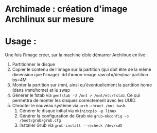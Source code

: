 Archimade : création d'image Archlinux sur mesure
=================================================

# Usage :

Une fois l'image créer, sur la machine cible démarrer Archlinux en live :

1. Partitionner le disque
2. Copier le contenu de l'image sur la partition (qui doit être de la même dimension que l'image)
   `dd if=mon-image.raw of=/dev/ma-partition bs=4M
3. Monter la partition sur /mnt, ainsi qu'éventuellement la partition home (dans /mnt/home) et le swap
4. Générer le fstab via `genfstab -U /mnt > /mnt/etc/fstab`. Ce qui permettra de monter les disques correctement avec les UUID.
5. Chrooter le nouveau système via `arch-chroot /mnt bash`
	1. Générer le disque initial via `mkinitcpio -p linux`
	2. Générer la configuration de Grub via `grub-mkconfig -o /boot/grub/grub.cfg`
	3. Installer Grub via `grub-install --recheck /dev/sdX`

